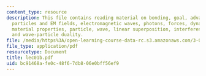 ```yaml
---
content_type: resource
description: This file contains reading material on bonding, goal, advanced materials,
  particles and EM fields, electromagnetic waves, photons, forces, dynamics, matter,
  material properties, particle, wave, linear superposition, interference patterns
  and wave-particle duality.
file: /media/https%3A/open-learning-course-data-rc.s3.amazonaws.com/3-012-fundamentals-of-materials-science-fall-2005/bc91468afe0c48f67db806e0bff56ef9_lec01b.pdf
file_type: application/pdf
resourcetype: Document
title: lec01b.pdf
uid: bc91468a-fe0c-48f6-7db8-06e0bff56ef9
---
```


